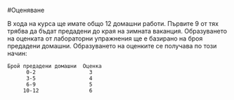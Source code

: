 #Оценяване

В хода на курса ще имате общо 12 домашни работи. Първите 9 от тях трябва да бъдат предадени до края на зимната ваканция.
Образуването на оценката от лабораторни упражнения ще е базирано на броя предадени домашни.
Образуването на оценките се получава по този начин:
```
Брой предадени домашни  Оценка
      0-2                 3
      3-5                 4
      6-9                 5
     10-12                6
```
